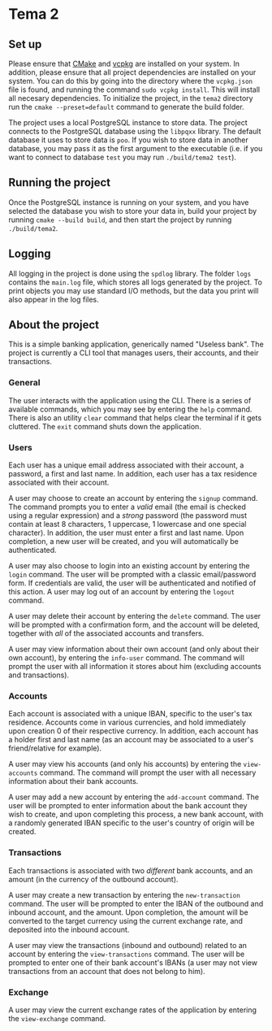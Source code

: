 # Tema 2

## Set up
Please ensure that [CMake](https://cmake.org) and [vcpkg](https://vcpkg.io/en/) are installed on your system. In addition, please ensure that all project dependencies are installed on your system. You can do this by going into the directory where the `vcpkg.json` file is found, and running the command `sudo vcpkg install`. This will install all necesary dependencies. To initialize the project, in the `tema2` directory run the `cmake --preset=default` command to generate the build folder.

The project uses a local PostgreSQL instance to store data. The project connects to the PostgreSQL database using the `libpqxx` library. The default database it uses to store data is `poo`. If you wish to store data in another database, you may pass it as the first argument to the executable (i.e. if you want to connect to database `test` you may run `./build/tema2 test`).

## Running the project
Once the PostgreSQL instance is running on your system, and you have selected the database you wish to store your data in, build your project by running `cmake --build build`, and then start the project by running `./build/tema2`.

## Logging
All logging in the project is done using the `spdlog` library. The folder `logs` contains the `main.log` file, which stores all logs generated by the project. To print objects you may use standard I/O methods, but the data you print will also appear in the log files.

## About the project
This is a simple banking application, generically named "Useless bank". The project is currently a CLI tool that manages users, their accounts, and their transactions.

### General
The user interacts with the application using the CLI. There is a series of available commands, which you may see by entering the `help` command. There is also an utility `clear` command that helps clear the terminal if it gets cluttered. The `exit` command shuts down the application.

### Users
Each user has a unique email address associated with their account, a password, a first and last name. In addition, each user has a tax residence associated with their account.

A user may choose to create an account by entering the `signup` command. The command prompts you to enter a *valid* email (the email is checked using a regular expression) and a *strong* password (the password must contain at least 8 characters, 1 uppercase, 1 lowercase and one special character). In addition, the user must enter a first and last name. Upon completion, a new user will be created, and you will automatically be authenticated.

A user may also choose to login into an existing account by entering the `login` command. The user will be prompted with a classic email/password form. If credentials are valid, the user will be authenticated and notified of this action. A user may log out of an account by entering the `logout` command.

A user may delete their account by entering the `delete` command. The user will be prompted with a confirmation form, and the account will be deleted, together with *all* of the associated accounts and transfers.

A user may view information about their own account (and only about their own account), by entering the `info-user` command. The command will prompt the user with all information it stores about him (excluding accounts and transactions).

### Accounts
Each account is associated with a unique IBAN, specific to the user's tax residence. Accounts come in various currencies, and hold immediately upon creation 0 of their respective currency. In addition, each account has a holder first and last name (as an account may be associated to a user's friend/relative for example).

A user may view his accounts (and only his accounts) by entering the `view-accounts` command. The command will prompt the user with all necessary information about their bank accounts.

A user may add a new account by entering the `add-account` command. The user will be prompted to enter information about the bank account they wish to create, and upon completing this process, a new bank account, with a randomly generated IBAN specific to the user's country of origin will be created.

### Transactions
Each transactions is associated with two *different* bank accounts, and an amount (in the currency of the outbound account).

A user may create a new transaction by entering the `new-transaction` command. The user will be prompted to enter the IBAN of the outbound and inbound account, and the amount. Upon completion, the amount will be converted to the target currency using the current exchange rate, and deposited into the inbound account.

A user may view the transactions (inbound and outbound) related to an account by entering the `view-transactions` command. The user will be prompted to enter one of their bank account's IBANs (a user may not view transactions from an account that does not belong to him).

### Exchange
A user may view the current exchange rates of the application by entering the `view-exchange` command.